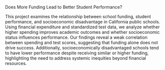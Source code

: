 Does More Funding Lead to Better Student Performance?

This project examines the relationship between school funding, student performance, and socioeconomic disadvantage in California public schools. Using financial expenditure and standardized test data, we analyze whether higher spending improves academic outcomes and whether socioeconomic status influences performance. Our findings reveal a weak correlation between spending and test scores, suggesting that funding alone does not drive success. Additionally, socioeconomically disadvantaged schools tend to have lower performance despite receiving similar or higher funding, highlighting the need to address systemic inequities beyond financial resources.
